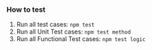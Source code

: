 ### How to test

1. Run all test cases: `npm test`
2. Run all Unit Test cases: `npm test method`
3. Run all Functional Test cases: `npm test logic`

